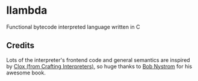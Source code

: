 # llambda
Functional bytecode interpreted language written in C

## Credits
Lots of the interpreter's frontend code and general semantics are inspired by [Clox (from Crafting Interpreters)](https://www.github.com/munificent/craftinginterpreters/tree/master/c), so huge thanks to [Bob Nystrom](https://www.github.com/munificent) for his awesome book.